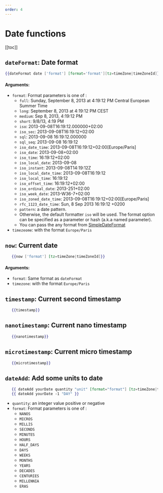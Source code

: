 ```yaml
---
order: 4
---
```


# Date functions

[[toc]]


## `dateFormat`: Date format

```handlebars
{{dateFormat date ['format'] [format='format'][tz=timeZone|timeZoneId]}}
```


#### Arguments: 
- `format`: Format parameters is one of :
  - `full`: Sunday, September 8, 2013 at 4:19:12 PM Central European Summer Time
  - `long`: September 8, 2013 at 4:19:12 PM CEST
  - `medium`: Sep 8, 2013, 4:19:12 PM
  - `short`: 9/8/13, 4:19 PM
  - `iso`: 2013-09-08T16:19:12.000000+02:00
  - `iso_sec`: 2013-09-08T16:19:12+02:00
  - `sql`: 2013-09-08 16:19:12.000000
  - `sql_seq`: 2013-09-08 16:19:12
  - `iso_date_time`: 2013-09-08T16:19:12+02:00[Europe/Paris]
  - `iso_date`: 2013-09-08+02:00
  - `iso_time`: 16:19:12+02:00
  - `iso_local_date`: 2013-09-08
  - `iso_instant`: 2013-09-08T14:19:12Z
  - `iso_local_date_time`: 2013-09-08T16:19:12
  - `iso_local_time`: 16:19:12
  - `iso_offset_time`: 16:19:12+02:00
  - `iso_ordinal_date`: 2013-251+02:00
  - `iso_week_date`: 2013-W36-7+02:00
  - `iso_zoned_date_time`: 2013-09-08T16:19:12+02:00[Europe/Paris]
  - `rfc_1123_date_time`: Sun, 8 Sep 2013 16:19:12 +0200
  - `pattern`: a date pattern.
  - Otherwise, the default formatter `iso` will be used. The format option can be specified as a parameter or hash (a.k.a named parameter).
  - You can pass the any format from [SimpleDateFormat](https://docs.oracle.com/javase/7/docs/api/java/text/SimpleDateFormat.html)
- `timezeome`: with the format `Europe/Paris`

## `now`: Current date

```handlebars
   {{now ['format'] [tz=timeZone|timeZoneId]}}
```

#### Arguments: 
- `format`: Same format as `dateFormat`
 - `timezone`: with the format `Europe/Paris`

## `timestamp`: Current second timestamp 

```handlebars
   {{timestamp}}
```


## `nanotimestamp`: Current nano timestamp 

```handlebars
   {{nanotimestamp}}
```


## `microtimestamp`: Current micro timestamp 

```handlebars
   {{microtimestamp}}
```



## `dateAdd`: Add some units to date

```handlebars
   {{ dateAdd yourDate quantity "unit" [format="format"] [tz=timeZone|timeZoneId] }}
   {{ dateAdd yourDate -1 "DAY" }}
```
- `quantity`: an integer value positive or negative
- `format`: Format parameters is one of :
  - `NANOS`
  - `MICROS`
  - `MILLIS`
  - `SECONDS`
  - `MINUTES`
  - `HOURS`
  - `HALF_DAYS`
  - `DAYS`
  - `WEEKS`
  - `MONTHS`
  - `YEARS`
  - `DECADES`
  - `CENTURIES`
  - `MILLENNIA`
  - `ERAS`
